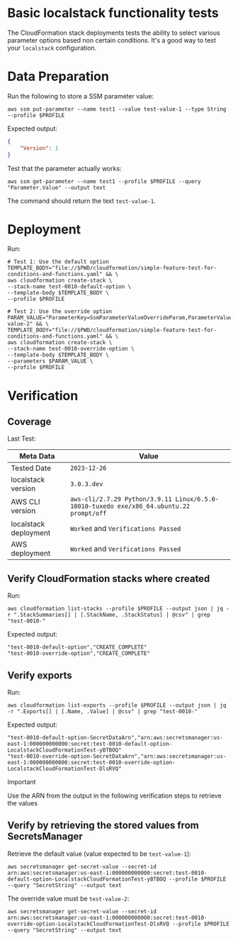 # Basic localstack functionality tests

The CloudFormation stack deployments tests the ability to select various parameter options based non certain conditions. It's a good way to test your `localstack` configuration.

# Data Preparation

Run the following to store a SSM parameter value:

```shell
aws ssm put-parameter --name test1 --value test-value-1 --type String  --profile $PROFILE
```

Expected output:

```json
{
    "Version": 1
}
```

Test that the parameter actually works:

```shell
aws ssm get-parameter --name test1 --profile $PROFILE --query "Parameter.Value" --output text
```

The command should return the text `test-value-1`.

# Deployment

Run:

```shell
# Test 1: Use the default option
TEMPLATE_BODY="file://$PWD/cloudformation/simple-feature-test-for-conditions-and-functions.yaml" && \
aws cloudformation create-stack \
--stack-name test-0010-default-option \
--template-body $TEMPLATE_BODY \
--profile $PROFILE

# Test 2: Use the override option
PARAM_VALUE="ParameterKey=SsmParameterValueOverrideParam,ParameterValue=test-value-2" && \
TEMPLATE_BODY="file://$PWD/cloudformation/simple-feature-test-for-conditions-and-functions.yaml" && \
aws cloudformation create-stack \
--stack-name test-0010-override-option \
--template-body $TEMPLATE_BODY \
--parameters $PARAM_VALUE \
--profile $PROFILE
```

# Verification

## Coverage

Last Test:

| Meta Data             | Value                                                                                   |
|-----------------------|-----------------------------------------------------------------------------------------|
| Tested Date           | `2023-12-26`                                                                            |
| localstack version    | `3.0.3.dev`                                                                             |
| AWS CLI version       | `aws-cli/2.7.29 Python/3.9.11 Linux/6.5.0-10010-tuxedo exe/x86_64.ubuntu.22 prompt/off` |
| localstack deployment | `Worked` and `Verifications Passed`                                                     |
| AWS deployment        | `Worked` and `Verifications Passed`                                                     |

## Verify CloudFormation stacks where created

Run:

```shell
aws cloudformation list-stacks --profile $PROFILE --output json | jq -r ".StackSummaries[] | [.StackName, .StackStatus] | @csv" | grep "test-0010-"
```

Expected output:

```text
"test-0010-default-option","CREATE_COMPLETE"
"test-0010-override-option","CREATE_COMPLETE"
```

## Verify exports

Run:

```shell
aws cloudformation list-exports --profile $PROFILE --output json | jq -r ".Exports[] | [.Name, .Value] | @csv" | grep "test-0010-"
```

Expected output:

```text
"test-0010-default-option-SecretDataArn","arn:aws:secretsmanager:us-east-1:000000000000:secret:test-0010-default-option-LocalstackCloudFormationTest-yBTBOQ"
"test-0010-override-option-SecretDataArn","arn:aws:secretsmanager:us-east-1:000000000000:secret:test-0010-override-option-LocalstackCloudFormationTest-DlsRVQ"
```

> [!IMPORTANT]
> Use the ARN from the output in the following verification steps to retrieve the values

## Verify by retrieving the stored values from SecretsManager

Retrieve the default value (value expected to be `test-value-1`):

```shell
aws secretsmanager get-secret-value --secret-id arn:aws:secretsmanager:us-east-1:000000000000:secret:test-0010-default-option-LocalstackCloudFormationTest-yBTBOQ --profile $PROFILE --query "SecretString" --output text
```

The override value must be `test-value-2`:

```shell
aws secretsmanager get-secret-value --secret-id arn:aws:secretsmanager:us-east-1:000000000000:secret:test-0010-override-option-LocalstackCloudFormationTest-DlsRVQ --profile $PROFILE --query "SecretString" --output text
```
